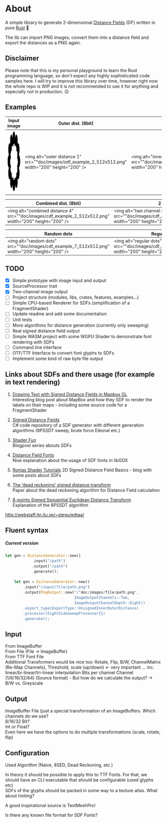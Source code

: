 # About

A simple library to generate 2-dimensional 
[Distance Fields](https://en.wikipedia.org/wiki/Distance_transform) (DF) 
written in pure [Rust](https://www.rust-lang.org/) 🦀

The lib can import PNG images, convert them into a 
distance field and export the distances as a PNG again.

## Disclaimer
  
Please note that this is my personal playground to learn the Rust programming 
language, so don't expect any highly sophisticated code samples here. 
I will try to improve this library over time, however right now the whole repo
is WIP and it is not recommended to use it for anything 
and especially not in production. 😉

## Examples

| Input image| Outer dist. (8bit) | Inner dist. (8bit) |  
| --- | --- | --- |  
| <img alt="input image 1" src="examples/assets/example_2_rgba_512x512.png" width="200" height="200" /> | <img alt="outer distance 1" src=""doc/images/odf_example_2_512x512.png" width="200" height="200" /> | <img alt="inner distance 1" src=""doc/images/idf_example_2_512x512.png" width="200" height="200" />   

| Combined dist. (8bit) | 2-Channel (8bit) |    
| --- | --- |  
| <img alt="combined distance 4" src=""doc/images/cdf_example_2_512x512.png" width="200" height="200" /> | <img alt="two channel output" src=""doc/images/cdf_example_2_512x512_2_channel.png" width="200" height="200" /> |  

| Random dots  | Regular dots  |   
| --- | --- |  
| <img alt="random dots" src=""doc/images/cdf_example_7_512x512.png" width="200" height="200" /> | <img alt="regular dots" src=""doc/images/cdf_example_8_512x512.png" width="200" height="200" /> |  


## TODO

- [x] Simple prototype with image input and output  
- [X] SourceProcessor trait  
- [X] Two-channel image output 
- [ ] Project structure (modules, libs, crates, features, examples...)
- [ ] Simple CPU-based Renderer for SDFs (simplification of a FragmentShader)  
- [ ] Update readme and add some documentation  
- [ ] Unit tests  
- [ ] More algorithms for distance generation (currently only sweeping)
- [ ] Real signed distance field output  
- [ ] Simple WASM project with some WGPU Shader to demonstrate font rendering with SDFs  
- [ ] Command line interface  
- [ ] OTF/TTF Interface to convert font glyphs to SDFs 
- [ ] Implement some kind of raw byte file output
 
## Links about SDFs and there usage (for example in text rendering) 

1) [Drawing Text with Signed Distance Fields in Mapbox GL](https://blog.mapbox.com/drawing-text-with-signed-distance-fields-in-mapbox-gl-b0933af6f817)  
Interesting blog post about MapBox and how they SDF to render the labels on their maps - 
including some source code for a FragmentShader

1) [Signed Distance Fields](https://github.com/chriscummings100/signeddistancefields/blob/master/Assets/SignedDistanceFields/SignedDistanceFieldGenerator.cs)  
C# code repository of a SDF generator with different generation algorithms 
(8PSSDT sweep, brute force Eikonal etc.)

1) [Shader Fun](https://shaderfun.com/)  
Blogpost series abouts SDFs

1) [Distance Field Fonts](https://github.com/libgdx/libgdx/wiki/Distance-field-fonts)  
Nixe explanation about the usage of SDF fonts in libGDX  

1) [Ronjas Shader Tutorials](https://www.ronja-tutorials.com/2018/11/10/2d-sdf-basics.html)
2D Signed Distance Field Basics - blog with some posts about SDFs

1) [The ‘dead reckoning’ signed distance transform](https://perso.ensta-paris.fr/~manzaner/Download/IAD/Grevera_04.pdf)  
Paper about the dead reckoning algorithm for Distance Field calculation

1) [8-points Signed Sequential Euclidean Distance Transform](https://github.com/Lisapple/8SSEDT)  
Explanation of the 8PSSDT algorithm

http://webstaff.itn.liu.se/~stegu/edtaa/

## Fluent syntax

##### Current version
```rust
let gen = DistanceGenerator::new()
            .input("/path")
            .output("/path")
            .generate();

    let gen = DistanceGenerator::new()
        .input("/input/file/path.png")
        .output(PngOutput::new("/"doc/images/file/path.png",
                               ImageOutputChannels::Two,
                               ImageOutputChannelDepth::Eight))
        .export_type(ExportType::UnsignedInnerOuterDistance)
        .processor(EightSideSweepProcessor{})
        .generate();
```

## Input
From ImageBuffer  
From File (File -> ImageBuffer)  
From TTF Font File  
Additional Transformers would be nice too:
Rotate, Flip, B/W, ChannelMatrix (Re-Map Channels), Threshold,
scale (up/down) <- very important ... inc. linear/bi-linear/tri-linear interpolation
Bits per channel Channel (1/8/16/32/64) (Source format) - 
But how do we calculate the output? ->  B/W vs. Greyscale

## Output  
ImageBuffer
File (just a special transformation of an ImageBuffers. Which channels do we use?   
8/16/32 Bit?  
Int or Float?  
Even here we have the options to do multiple transformations (scale, rotate, flip)  


## Configuration  
Used Algorithm (Naive, 8SED, Dead Reckoning, etc.)

In theory it should be possible to apply this to TTF Fonts. For that, we should have an CLI executable
that should be configurable (used glyphs etc)  
SDFs of the glyphs should be packed in some way to a texture atlas. What about hinting?

A good inspirational source is TextMeshPro!

Is there any known file format for SDF Fonts?
